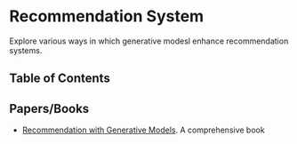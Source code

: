 # Recommendation System
Explore various ways in which generative modesl enhance recommendation systems.

## Table of Contents

## Papers/Books
- [Recommendation with Generative Models](https://arxiv.org/pdf/2409.15173). A comprehensive book